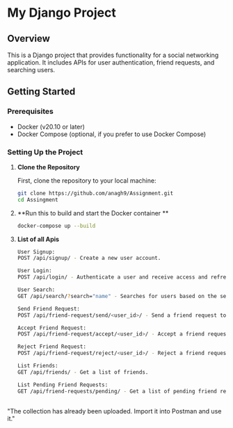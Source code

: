 # My Django Project

## Overview

This is a Django project that provides functionality for a social networking application. It includes APIs for user authentication, friend requests, and searching users.

## Getting Started

### Prerequisites

- Docker (v20.10 or later)
- Docker Compose (optional, if you prefer to use Docker Compose)

### Setting Up the Project

1. **Clone the Repository**

   First, clone the repository to your local machine:

   ```bash
   git clone https://github.com/anagh9/Assignment.git
   cd Assingment

2. **Run this to build and start the Docker container **
    ```bash
    docker-compose up --build

3. **List of all Apis**

    ```bash
    User Signup: 
    POST /api/signup/ - Create a new user account.
    
    User Login: 
    POST /api/login/ - Authenticate a user and receive access and refresh tokens.

    User Search:
    GET /api/search/?search="name" - Searches for users based on the search query parameter. If the query matches an exact email (case-insensitive), it returns that user. If the query contains any part of a user’s name, it returns a list of users with names that match the query. Results are paginated with a default limit of 10 records per page

    Send Friend Request: 
    POST /api/friend-request/send/<user_id>/ - Send a friend request to a user.

    Accept Friend Request:
    POST /api/friend-request/accept/<user_id>/ - Accept a friend request.

    Reject Friend Request:
    POST /api/friend-request/reject/<user_id>/ - Reject a friend request.

    List Friends:
    GET /api/friends/ - Get a list of friends.

    List Pending Friend Requests:
    GET /api/friend-requests/pending/ - Get a list of pending friend requests.

## 

"The collection has already been uploaded. Import it into Postman and use it."